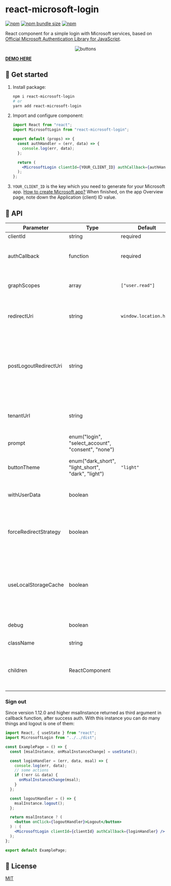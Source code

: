 # react-microsoft-login

[![npm](https://img.shields.io/npm/v/react-microsoft-login?logo=npm&cacheSeconds=1800)](https://www.npmjs.com/package/react-microsoft-login)
[![npm bundle size](https://img.shields.io/bundlephobia/minzip/react-microsoft-login?cacheSeconds=1800)](https://www.npmjs.com/package/react-microsoft-login)
[![npm](https://img.shields.io/npm/dt/react-microsoft-login?cacheSeconds=1800)](https://www.npmjs.com/package/react-microsoft-login)

React component for a simple login with Microsoft services, based on [Official Microsoft Authentication Library for JavaScript](https://github.com/AzureAD/microsoft-authentication-library-for-js).

<p align="center">
  <img src="https://user-images.githubusercontent.com/28801003/65941169-0cc1c000-e433-11e9-909d-bd97be8100b2.jpg" alt="buttons">
</p>

**[DEMO HERE](https://alexandrtovmach.github.io/react-microsoft-login/)**

## 🚀 Get started

1. Install package:
   ```sh
   npm i react-microsoft-login
   # or
   yarn add react-microsoft-login
   ```
2. Import and configure component:

   ```jsx
   import React from "react";
   import MicrosoftLogin from "react-microsoft-login";

   export default (props) => {
     const authHandler = (err, data) => {
       console.log(err, data);
     };

     return (
       <MicrosoftLogin clientId={YOUR_CLIENT_ID} authCallback={authHandler} />
     );
   };
   ```

3. `YOUR_CLIENT_ID` is the key which you need to generate for your Microsoft app. [How to create Microsoft app?](https://docs.microsoft.com/en-us/azure/active-directory/develop/quickstart-v2-register-an-app) When finished, on the app Overview page, note down the Application (client) ID value.

## 📖 API

| Parameter             | Type                                               | Default                | Description                                                                                                                                                                                                                               |
| --------------------- | -------------------------------------------------- | ---------------------- | ----------------------------------------------------------------------------------------------------------------------------------------------------------------------------------------------------------------------------------------- |
| clientId              | string                                             | required               | Application (client) ID                                                                                                                                                                                                                   |
| authCallback          | function                                           | required               | Callback function which takes three arguments `(error, authData, msalInstance)`                                                                                                                                                           |
| graphScopes           | array                                              | `["user.read"]`        | Array of Graph API permission names. [More about Graph API permissions](https://developer.microsoft.com/en-us/graph/docs/concepts/permissions_reference).                                                                                 |
| redirectUri           | string                                             | `window.location.href` | The redirect URI of the application, this should be same as the value in the application registration portal.                                                                                                                             |
| postLogoutRedirectUri | string                                             |                        | You can configure the URI to which it should redirect after sign-out by setting postLogoutRedirectUri. This URI should also be registered as the logout URI in your application registration.                                             |
| tenantUrl             | string                                             |                        | A URL indicating a directory that MSAL can request tokens from. [More about MSAL tenant auth](https://github.com/AzureAD/microsoft-authentication-library-for-js/wiki/MSAL-basics).                                                       |
| prompt                | enum("login", "select_account", "consent", "none") |                        | Specify custom [prompt behavior](https://docs.microsoft.com/en-us/azure/active-directory/develop/msal-js-prompt-behavior)                                                                                                                 |
| buttonTheme           | enum("dark_short", "light_short", "dark", "light") | `"light"`              | Theme for button style that based on [Official Microsoft brand design](https://docs.microsoft.com/en-us/azure/active-directory/develop/howto-add-branding-in-azure-ad-apps).                                                              |
| withUserData          | boolean                                            |                        | Boolean flag to make an additional request to GraphAPI to get user data.                                                                                                                                                                  |
| forceRedirectStrategy | boolean                                            |                        | Boolean flag to force redirect login strategy for all browsers. This strategy used by default just for IE browsers to avoid issues.                                                                                                       |
| useLocalStorageCache  | boolean                                            |                        | You can set cookie storage to `localStorage` for persistent login between tabs and sessions. Session storage is used by default. [More about SSO with MSAL](https://docs.microsoft.com/en-us/azure/active-directory/develop/msal-js-sso). |
| debug                 | boolean                                            |                        | Boolean flag to enable detailed logs of authorization process.                                                                                                                                                                            |
| className             | string                                             |                        | Additional class name string.                                                                                                                                                                                                             |
| children              | ReactComponent                                     |                        | Alternative way to provide custom button element as a children prop instead of [Official Microsoft brand design](https://docs.microsoft.com/en-us/azure/active-directory/develop/howto-add-branding-in-azure-ad-apps)                     |

### Sign out

Since version 1.12.0 and higher msalInstance returned as third argument in callback function, after success auth. With this instance you can do many things and logout is one of them:

```jsx
import React, { useState } from "react";
import MicrosoftLogin from "../../dist";

const ExamplePage = () => {
  const [msalInstance, onMsalInstanceChange] = useState();

  const loginHandler = (err, data, msal) => {
    console.log(err, data);
    // some actions
    if (!err && data) {
      onMsalInstanceChange(msal);
    }
  };

  const logoutHandler = () => {
    msalInstance.logout();
  };

  return msalInstance ? (
    <button onClick={logoutHandler}>Logout</button>
  ) : (
    <MicrosoftLogin clientId={clientId} authCallback={loginHandler} />
  );
};

export default ExamplePage;
```

## 📝 License

[MIT](https://github.com/alexandrtovmach/react-microsoft-login/blob/master/LICENSE)
